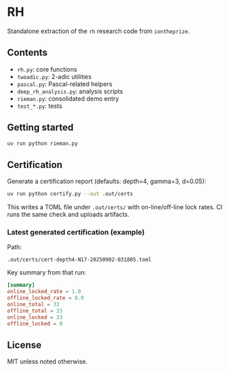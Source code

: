 # RH

Standalone extraction of the `rh` research code from `iontheprize`.

## Contents
- `rh.py`: core functions
- `twoadic.py`: 2-adic utilities
- `pascal.py`: Pascal-related helpers
- `deep_rh_analysis.py`: analysis scripts
- `rieman.py`: consolidated demo entry
- `test_*.py`: tests

## Getting started

```bash
uv run python rieman.py
```

## Certification

Generate a certification report (defaults: depth=4, gamma=3, d=0.05):

```bash
uv run python certify.py --out .out/certs
```

This writes a TOML file under `.out/certs/` with on-line/off-line lock rates. CI runs the same check and uploads artifacts.

### Latest generated certification (example)

Path:

```
.out/certs/cert-depth4-N17-20250902-031805.toml
```

Key summary from that run:

```toml
[summary]
online_locked_rate = 1.0
offline_locked_rate = 0.0
online_total = 33
offline_total = 33
online_locked = 33
offline_locked = 0
```

## License
MIT unless noted otherwise.
